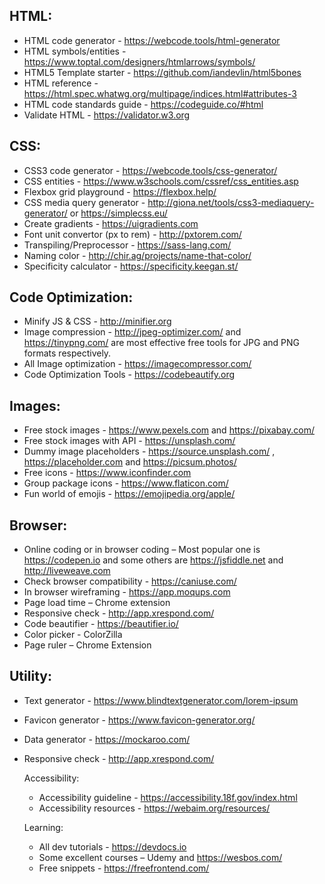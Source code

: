 ## HTML:
* HTML code generator - https://webcode.tools/html-generator​
* HTML symbols/entities - https://www.toptal.com/designers/htmlarrows/symbols/
* HTML5 Template starter - https://github.com/iandevlin/html5bones​
* HTML reference - https://html.spec.whatwg.org/multipage/indices.html#attributes-3​
* HTML code standards guide - https://codeguide.co/#html​
* Validate HTML - https://validator.w3.org


## CSS:
* CSS3 code generator - https://webcode.tools/css-generator/​
* CSS entities - https://www.w3schools.com/cssref/css_entities.asp
* Flexbox grid playground -  https://flexbox.help/
* CSS media query generator -  http://giona.net/tools/css3-mediaquery-generator/ or https://simplecss.eu/​
* Create gradients - https://uigradients.com​
* Font unit convertor (px to rem) - http://pxtorem.com/
* Transpiling/Preprocessor - https://sass-lang.com/​
* Naming color - http://chir.ag/projects/name-that-color/​
* Specificity calculator - https://specificity.keegan.st/


## Code Optimization​:
* Minify JS & CSS - http://minifier.org
* Image compression - http://jpeg-optimizer.com/ and  https://tinypng.com/ are most effective free tools for JPG and PNG formats respectively.​
* All Image optimization - https://imagecompressor.com/​
* Code Optimization Tools - https://codebeautify.org
 ​

## Images:
* Free stock images - https://www.pexels.com  and https://pixabay.com/​
* Free stock images with API - https://unsplash.com/​
* Dummy image placeholders - https://source.unsplash.com/ , ​https://placeholder.com and https://picsum.photos/​
* Free icons - https://www.iconfinder.com​
* Group package icons - https://www.flaticon.com/​
* Fun world of emojis - https://emojipedia.org/apple/​


## Browser:
* Online coding or in browser coding – Most popular one is https://codepen.io  and some others are https://jsfiddle.net and  http://liveweave.com​
* Check browser compatibility - https://caniuse.com/​
* In browser wireframing - https://app.moqups.com​
* Page load time – Chrome extension
* Responsive check - http://app.xrespond.com/
* Code beautifier - https://beautifier.io/​
* Color picker - ColorZilla​
* Page ruler – Chrome Extension


## Utility:
* Text generator - https://www.blindtextgenerator.com/lorem-ipsum​
* Favicon generator - https://www.favicon-generator.org/​
* Data generator - https://mockaroo.com/​
* Responsive check - http://app.xrespond.com/​

	Accessibility:
	* Accessibility guideline - https://accessibility.18f.gov/index.html​
	* Accessibility resources - https://webaim.org/resources/

	Learning:
	* All dev tutorials - https://devdocs.io​​
	* Some excellent courses – Udemy and  https://wesbos.com/​
	* Free snippets - https://freefrontend.com/​


